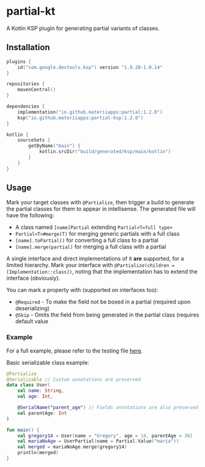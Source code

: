 # partial-kt

A Kotlin KSP plugin for generating partial variants of classes.

## Installation

```kt
plugins {
    id("com.google.devtools.ksp") version "1.9.20-1.0.14"
}

repositories {
    mavenCentral()
}

dependencies {
    implementation("io.github.materiiapps:partial:1.2.0")
    ksp("io.github.materiiapps:partial-ksp:1.2.0")
}

kotlin {
    sourceSets {
        getByName("main") {
            kotlin.srcDir("build/generated/ksp/main/kotlin")
        }
    }
}
```

## Usage

Mark your target classes with `@Partialize`, then trigger a build to generate the partial classes for them to appear in
intellisense. The generated file will have the following:

- A class named `[name]Partial` extending `Partial<T=full type>`
- `Partial<T>#merge(T)` for merging generic partials with a full class
- `[name].toPartial()` for converting a full class to a partial
- `[name].merge(partial)` for merging a full class with a partial

A single interface and direct implementations of it **are** supported, for a limited hierarchy.
Mark your interface with `@Partialize(children = [Implementation::class])`, noting that the implementation has to extend
the interface (obviously).

You can mark a property with (supported on interfaces too):

- `@Required` - To make the field not be boxed in a partial (required upon deserializing)
- `@Skip` - Omits the field from being generated in the partial class (requires default value

### Example

For a full example, please refer to the testing
file [here](./example/src/main/kotlin/com/github/materiiapps/partial/example/Data.kt).

Basic serializable class example:

```kt
@Partialize
@Serializable // Custom annotations are preserved
data class User(
    val name: String,
    val age: Int,

    @SerialName("parent_age") // Fields annotations are also preserved
    val parentAge: Int
)

fun main() {
    val gregory14 = User(name = "Gregory", age = 14, parentAge = 36)
    val mariaNoAge = UserPartial(name = Partial.Value("maria"))
    val merged = mariaNoAge.merge(gregory14)
    println(merged)
}
```
